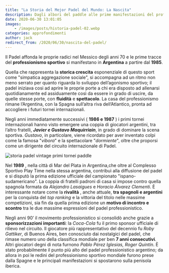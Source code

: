 ```yaml
---
title: "La Storia del Mejor Padel del Mundo: La Nascita"
description: Dagli albori del paddle alle prime manifestazioni del professionismo sportivo internazionale.
date: 2020-06-30 13:01:05
images:
    - /images/posts/historia-padel-02.webp
categories: approfondimenti
author: jack
redirect_from: /2020/06/30/nascita-del-padel/
---
```


Il Padel affonda le proprie radici nel Messico degli anni 70 e le prime tracce del **professionismo sportivo** si manifestano in **Argentina** a partire dal **1985**.

Quella che rappresenta la **storica crescita** esponenziale di questo sport come "simpatica aggregazione sociale", si accompagna ad un ritmo non meno serrato per quanto riguarda lo sviluppo dell’agonismo sportivo; il padel iniziava cosi ad aprire le proprie porte a chi era disposto ad allenarsi quotidianamente ed assiduamente così da essere in grado di uscire, da quelle stesse porte, con **fluidità** e **spettacolo**. La casa del professionismo rimane l’Argentina, con la Spagna sull’altra riva dell’Atlantico, pronta ad accogliere i futuri tornei internazionali.

Negli anni immediatamente successivi ( **1986 e 1987** ) i primi tornei internazionali hanno visto emergere una coppia di giocatori argentini, tra l’altro fratelli, _**Javier e Gustavo Maquirriain**_, in grado di dominare la scena sportiva. _Gustavo_, in particolare, viene ricordato per aver inventato colpi come la famosa "_vibora_" e la spettacolare "_dormiente_", oltre che proporsi come un dirigente del circuito internazionale di Padel.

![storia padel vintage primi tornei paddle](/images/posts/historia-padel-01.webp)

Nel **1989** , nella città di Mar del Plata in Argentina,che oltre al Complesso Sportivo Play Time nella stessa argentina, contribuì alla diffusione del padel e si disputò la prima edizione ufficiale del campionato "ispano-sudamericano". La coppia di fratelli padroni di casa si impose contro quella spagnola formata da _Alejandro Lasaigues_ e _Horacio Álvarez Clementi_. È interessante notare come la **rivalità** , anche attuale, **tra spagnoli e argentini** per la conquista del _top ranking_ e la vittoria del titolo nelle massime competizioni, sia fin da quella prima edizione un **motivo di incontro e scontro** tra le due massime espressioni del padel professionistico.

Negli anni 90’ il movimento professionistico si consolidò anche grazie a **sponsorizzazioni importanti**: la _Coca-Cola_ fu il primo sponsor ufficiale di rilievo nel circuito. Il giocatore più rappresentativo del decennio fu _Roby Gattiker_, di Buenos Aires, ben conosciuto dai nostalgici del padel, che rimase numero uno della classifica mondiale per ben **7 anni consecutivi**. Altri giocatori degni di nota furnono _Pablo Pérez Iglesias, Roger Quintín_. È stato probabilmente il punto più alto del padel professionistico argentino; da allora in poi le redini del professionismo sportivo mondiale furono prese dalla Spagne e le principali manifestazioni si spostarono sulla penisola iberica.